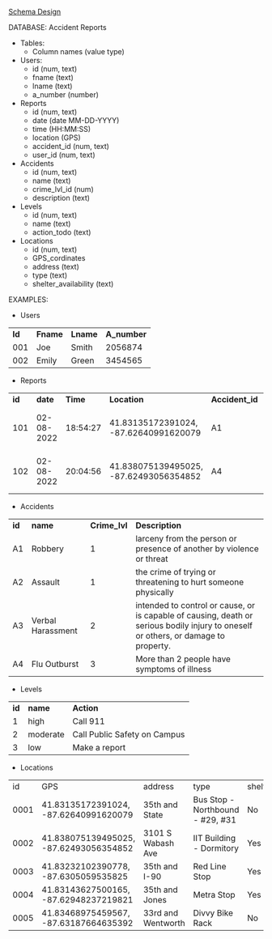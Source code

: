 <span style="text-decoration:underline;">Schema Design </span>

DATABASE: Accident Reports



* Tables:
    * Column names (value type)
* Users:
    * id (num, text)
    * fname (text)
    * lname (text)
    * a_number (number)
* Reports
    * id (num, text)
    * date (date MM-DD-YYYY)
    * time (HH:MM:SS)
    * location (GPS)
    * accident_id (num, text)
    * user_id (num, text)
* Accidents
    * id (num, text)
    * name (text)
    * crime_lvl_id (num)
    * description (text)
* Levels
    * id (num, text)
    * name (text)
    * action_todo (text)
* Locations
    * id (num, text)
    * GPS_cordinates
    * address (text)
    * type (text)
    * shelter_availability (text)

EXAMPLES:



* Users

<table>
  <tr>
   <td>
<strong>Id</strong>
   </td>
   <td><strong>Fname </strong>
   </td>
   <td><strong>Lname </strong>
   </td>
   <td><strong>A_number</strong>
   </td>
  </tr>
  <tr>
   <td>001
   </td>
   <td>Joe
   </td>
   <td>Smith
   </td>
   <td>2056874
   </td>
  </tr>
  <tr>
   <td>002
   </td>
   <td>Emily
   </td>
   <td>Green
   </td>
   <td>3454565
   </td>
  </tr>
</table>




* Reports 

<table>
  <tr>
   <td>
<strong>id</strong>
   </td>
   <td><strong>date</strong>
   </td>
   <td><strong>Time</strong>
   </td>
   <td><strong>Location</strong>
   </td>
   <td><strong>Accident_id</strong>
   </td>
   <td><strong>User_id</strong>
   </td>
   <td><strong>Description</strong>
   </td>
  </tr>
  <tr>
   <td>101
   </td>
   <td>02-08-2022
   </td>
   <td>18:54:27
   </td>
   <td>41.83135172391024, -87.62640991620079
   </td>
   <td>A1
   </td>
   <td>001
   </td>
   <td>While walking out of the IIT tower
   </td>
  </tr>
  <tr>
   <td>102
   </td>
   <td>02-08-2022
   </td>
   <td>20:04:56
   </td>
   <td>41.838075139495025, -87.62493056354852
   </td>
   <td>A4
   </td>
   <td>002
   </td>
   <td>3 students reported symptoms of flu
   </td>
  </tr>
</table>




* Accidents

<table>
  <tr>
   <td>
<strong>id</strong>
   </td>
   <td><strong>name</strong>
   </td>
   <td><strong>Crime_lvl</strong>
   </td>
   <td><strong>Description</strong>
   </td>
  </tr>
  <tr>
   <td>A1
   </td>
   <td>Robbery
   </td>
   <td>1
   </td>
   <td>larceny from the person or presence of another by violence or threat
   </td>
  </tr>
  <tr>
   <td>A2
   </td>
   <td>Assault 
   </td>
   <td>1
   </td>
   <td>the crime of trying or threatening to hurt someone physically
   </td>
  </tr>
  <tr>
   <td>A3
   </td>
   <td>Verbal Harassment  
   </td>
   <td>2
   </td>
   <td>intended to control or cause, or is capable of causing, death or serious bodily injury to oneself or others, or damage to property.
   </td>
  </tr>
  <tr>
   <td>A4
   </td>
   <td>Flu Outburst
   </td>
   <td>3
   </td>
   <td>More than 2 people have symptoms of illness
   </td>
  </tr>
</table>




* Levels

<table>
  <tr>
   <td>
<strong>id</strong>
   </td>
   <td><strong>name</strong>
   </td>
   <td><strong>Action</strong>
   </td>
  </tr>
  <tr>
   <td>1
   </td>
   <td>high
   </td>
   <td>Call 911
   </td>
  </tr>
  <tr>
   <td>2
   </td>
   <td>moderate
   </td>
   <td>Call Public Safety on Campus
   </td>
  </tr>
  <tr>
   <td>3
   </td>
   <td>low
   </td>
   <td>Make a report
   </td>
  </tr>
</table>




* Locations

<table>
  <tr>
   <td>
id
   </td>
   <td>GPS
   </td>
   <td>address
   </td>
   <td>type
   </td>
   <td>shelter
   </td>
  </tr>
  <tr>
   <td>0001
   </td>
   <td>41.83135172391024, -87.62640991620079
   </td>
   <td>35th and State
   </td>
   <td>Bus Stop - Northbound - #29, #31
   </td>
   <td>No
   </td>
  </tr>
  <tr>
   <td>0002
   </td>
   <td>41.838075139495025, -87.62493056354852
   </td>
   <td>3101 S Wabash Ave
   </td>
   <td>IIT Building - Dormitory 
   </td>
   <td>Yes
   </td>
  </tr>
  <tr>
   <td>0003
   </td>
   <td>41.83232102390778, -87.6305059535825
   </td>
   <td>35th and I-90
   </td>
   <td>Red Line Stop
   </td>
   <td>Yes
   </td>
  </tr>
  <tr>
   <td>0004
   </td>
   <td>41.83143627500165, -87.62948237219821
   </td>
   <td>35th and Jones
   </td>
   <td>Metra Stop
   </td>
   <td>Yes
   </td>
  </tr>
  <tr>
   <td>0005
   </td>
   <td>41.83468975459567, -87.63187664635392
   </td>
   <td>33rd and Wentworth
   </td>
   <td>Divvy Bike Rack
   </td>
   <td>No
   </td>
  </tr>
</table>

